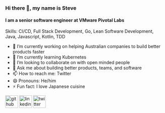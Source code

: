 ### Hi there 👋, my name is Steve
#### I am a senior software engineer at VMware Pivotal Labs

Skills: CI/CD, Full Stack Development, Go, Lean Software Development, Java, Javascript, Kotlin, TDD

- 🔭 I’m currently working on helping Australian companies to build better products faster 
- 🌱 I’m currently learning Kubernetes 
- 👯 I’m looking to collaborate on with open minded people 
- 💬 Ask me about building better products, teams, and software 
- 📫 How to reach me: Twitter 
- 😄 Pronouns: He/him 
- ⚡ Fun fact: I love Japanese cuisine 


[<img src='https://cdn.jsdelivr.net/npm/simple-icons@3.0.1/icons/github.svg' alt='github' height='40'>](https://github.com/scarrupt)  [<img src='https://cdn.jsdelivr.net/npm/simple-icons@3.0.1/icons/linkedin.svg' alt='linkedin' height='40'>](https://www.linkedin.com/in/https://www.linkedin.com/in/stevecarrupt//)  [<img src='https://cdn.jsdelivr.net/npm/simple-icons@3.0.1/icons/twitter.svg' alt='twitter' height='40'>](https://twitter.com/https://twitter.com/stevecarrupt)  
